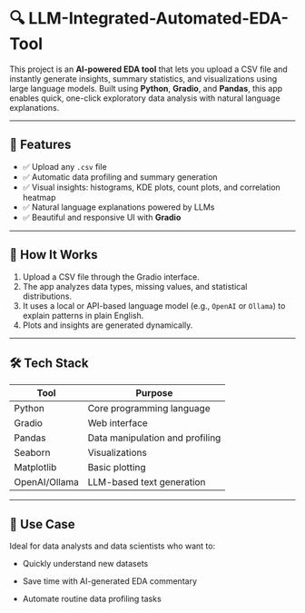 # 🔍 LLM-Integrated-Automated-EDA-Tool

This project is an **AI-powered EDA tool** that lets you upload a CSV file and instantly generate insights, summary statistics, and visualizations using large language models. Built using **Python**, **Gradio**, and **Pandas**, this app enables quick, one-click exploratory data analysis with natural language explanations.

---

## 🚀 Features

- ✅ Upload any `.csv` file
- ✅ Automatic data profiling and summary generation
- ✅ Visual insights: histograms, KDE plots, count plots, and correlation heatmap
- ✅ Natural language explanations powered by LLMs
- ✅ Beautiful and responsive UI with **Gradio**

---

## 🧠 How It Works

1. Upload a CSV file through the Gradio interface.
2. The app analyzes data types, missing values, and statistical distributions.
3. It uses a local or API-based language model (e.g., `OpenAI` or `Ollama`) to explain patterns in plain English.
4. Plots and insights are generated dynamically.

---

## 🛠 Tech Stack

| Tool       | Purpose                          |
|------------|----------------------------------|
| Python     | Core programming language        |
| Gradio     | Web interface                    |
| Pandas     | Data manipulation and profiling  |
| Seaborn    | Visualizations                   |
| Matplotlib | Basic plotting                   |
| OpenAI/Ollama | LLM-based text generation    |

---

## 📌 Use Case

Ideal for data analysts and data scientists who want to:

- Quickly understand new datasets

- Save time with AI-generated EDA commentary

- Automate routine data profiling tasks
